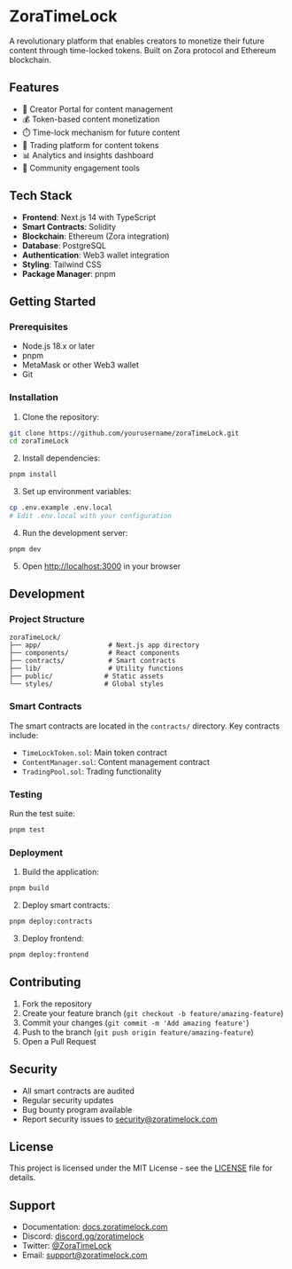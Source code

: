 # ZoraTimeLock

A revolutionary platform that enables creators to monetize their future content through time-locked tokens. Built on Zora protocol and Ethereum blockchain.

## Features

- 🎨 Creator Portal for content management
- 💰 Token-based content monetization
- ⏱️ Time-lock mechanism for future content
- 🔄 Trading platform for content tokens
- 📊 Analytics and insights dashboard
- 👥 Community engagement tools

## Tech Stack

- **Frontend**: Next.js 14 with TypeScript
- **Smart Contracts**: Solidity
- **Blockchain**: Ethereum (Zora integration)
- **Database**: PostgreSQL
- **Authentication**: Web3 wallet integration
- **Styling**: Tailwind CSS
- **Package Manager**: pnpm

## Getting Started

### Prerequisites

- Node.js 18.x or later
- pnpm
- MetaMask or other Web3 wallet
- Git

### Installation

1. Clone the repository:

```bash
git clone https://github.com/yourusername/zoraTimeLock.git
cd zoraTimeLock
```

2. Install dependencies:

```bash
pnpm install
```

3. Set up environment variables:

```bash
cp .env.example .env.local
# Edit .env.local with your configuration
```

4. Run the development server:

```bash
pnpm dev
```

5. Open [http://localhost:3000](http://localhost:3000) in your browser

## Development

### Project Structure

```
zoraTimeLock/
├── app/                 # Next.js app directory
├── components/          # React components
├── contracts/           # Smart contracts
├── lib/                 # Utility functions
├── public/             # Static assets
└── styles/             # Global styles
```

### Smart Contracts

The smart contracts are located in the `contracts/` directory. Key contracts include:

- `TimeLockToken.sol`: Main token contract
- `ContentManager.sol`: Content management contract
- `TradingPool.sol`: Trading functionality

### Testing

Run the test suite:

```bash
pnpm test
```

### Deployment

1. Build the application:

```bash
pnpm build
```

2. Deploy smart contracts:

```bash
pnpm deploy:contracts
```

3. Deploy frontend:

```bash
pnpm deploy:frontend
```

## Contributing

1. Fork the repository
2. Create your feature branch (`git checkout -b feature/amazing-feature`)
3. Commit your changes (`git commit -m 'Add amazing feature'`)
4. Push to the branch (`git push origin feature/amazing-feature`)
5. Open a Pull Request

## Security

- All smart contracts are audited
- Regular security updates
- Bug bounty program available
- Report security issues to security@zoratimelock.com

## License

This project is licensed under the MIT License - see the [LICENSE](LICENSE) file for details.

## Support

- Documentation: [docs.zoratimelock.com](https://docs.zoratimelock.com)
- Discord: [discord.gg/zoratimelock](https://discord.gg/zoratimelock)
- Twitter: [@ZoraTimeLock](https://twitter.com/ZoraTimeLock)
- Email: support@zoratimelock.com
